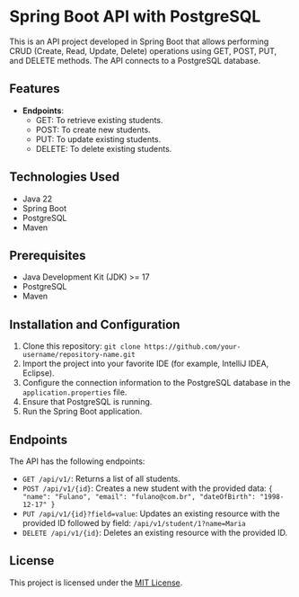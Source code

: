 # Spring Boot API with PostgreSQL

This is an API project developed in Spring Boot that allows performing CRUD (Create, Read, Update, Delete) operations using GET, POST, PUT, and DELETE methods. The API connects to a PostgreSQL database.

## Features

- **Endpoints**:
  - GET: To retrieve existing students.
  - POST: To create new students.
  - PUT: To update existing students.
  - DELETE: To delete existing students.

## Technologies Used

- Java 22
- Spring Boot
- PostgreSQL
- Maven

## Prerequisites

- Java Development Kit (JDK) >= 17
- PostgreSQL
- Maven

## Installation and Configuration

1. Clone this repository: `git clone https://github.com/your-username/repository-name.git`
2. Import the project into your favorite IDE (for example, IntelliJ IDEA, Eclipse).
3. Configure the connection information to the PostgreSQL database in the `application.properties` file.
4. Ensure that PostgreSQL is running.
5. Run the Spring Boot application.

## Endpoints

The API has the following endpoints:

- `GET /api/v1/`: Returns a list of all students.
- `POST /api/v1/{id}`: Creates a new student with the provided data: `{
    "name": "Fulano",
    "email": "fulano@com.br",
    "dateOfBirth": "1998-12-17"
  }`
- `PUT /api/v1/{id}?field=value`: Updates an existing resource with the provided ID followed by field: `/api/v1/student/1?name=Maria`
- `DELETE /api/v1/{id}`: Deletes an existing resource with the provided ID.


## License

This project is licensed under the [MIT License](https://opensource.org/licenses/MIT).
